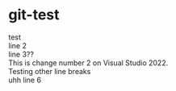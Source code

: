# git-test
test <br />
line 2 <br />
line 3?? <br />
This is change number 2 on Visual Studio 2022. <br />
Testing other line breaks <br>
uhh line 6
